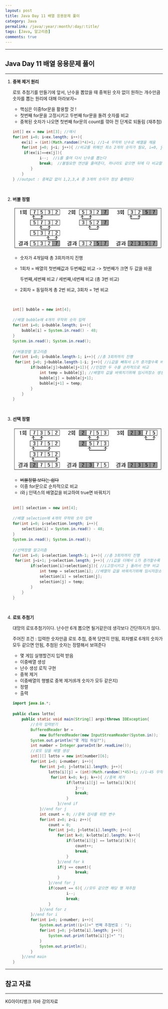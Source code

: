 ```yaml
---
layout: post
title: Java Day 11 배열 응용문제 풀이
category: Java
permalink: /java/:year/:month/:day/:title/
tags: [Java, 알고리즘]
comments: true
---
```


---

## Java Day 11 배열 응용문제 풀이

---

1. **중복 제거 원리**

   로또 추첨기를 만들기에 앞서, 난수을 뽑았을 때 중복된 숫자 없이 원하는 개수만큼 숫자를 뽑는 원리에 대해 아라보자~

   - 핵심은 이중for문을 활용할 것 !
   - 첫번째 for문을 고정시키고 두번째 for문을 돌려 숫자를 비교
   - 중복된 숫자가 나오면 첫번째 for문의 count를 깎아 전 단계로 되돌림 (재추첨)

   ```java
   int[] ex = new int[3]; //예시
   for(int i=0; i<ex.length; i++){
       ex[i] = (int)(Math.random()*4)+1; //1~4 무작위 난수로 배열을 채움
       for(int j=0; j<i; j++){ //비교를 위해선 최소 2개의 숫자가 필요, i=0, j=0일 경우는 skip된다
       	if(ex[i]==ex[j]){
               i--;  //i를 줄여 다시 난수를 뽑는다
               break;  //불필요한 연산을 줄여준다, 하나라도 같으면 뒤에 다 비교할 필요가 없기때문
           }
       }
   } //output : 중복값 없이 1,2,3,4 중 3개의 숫자가 정상 출력된다
   ```

   <br>

2. **버블 정렬**

   ![버블정렬](/assets/img/bubble.JPG)

   - 숫자가 4개일때 총 3회차까지 진행

   - 1회차 = 배열의 첫번째값과 두번째값 비교 -> 첫번째가 크면 두 값을 바꿈

     두번째,세번째 비교 / 세번째,네번째 비교 (총 3번 비교)

   - 2회차 = 동일하게 총 2번 비교, 3회차 = 1번 비교

   <br>

   ```java
   int[] bubble = new int[4];

   //배열 bubble에 4개의 무작위 숫자 입력
   for(int i=0; i<bubble.length; i++){
       bubble[i] = System.in.read() - 48;
   }
   System.in.read(); System.in.read();

   //버블정렬 알고리즘
   for(int i=0; i<bubble.length-1; i++){ //총 3회차까지 진행
   	for(int j=0; j<bubble.length-1-i; j++){ //i값을 빼줘서 i가 증가할수록 비교횟수 감소
           if(bubble[j]>bubble[j+1]){ //인접한 두 수를 순차적으로 비교
               int temp = bubble[j]; //배열의 값을 바꿔치기위해 임시저장소 생성
               bubble[j] = bubble[j+1];
               bubble[j+1] = temp;
           }
       }
   }
   ```

   <br>

3. **선택 정렬**

   ![선택정렬](/assets/img/pick.JPG)

   - ~~버블정렬 보다는 쉽다~~
   - 이중 for문으로 순차적으로 비교
   - i와 j 인덱스의 배열값을 비교하여 true면 바꿔치기

   <br>

   ```java
   int[] selection = new int[4];

   //배열 selection에 4개의 무작위 숫자 입력
   for(int i=0; i<selection.length; i++){
       selection[i] = System.in.read() - 48;
   }
   System.in.read(); System.in.read();

   //선택정렬 알고리즘
   for(int i=0; i<selection.length-1; i++){ //총 3회차까지 진행
   	for(int j=i+1; j<selection.length; j++){ //i값을 더해서 i가 증가할수록 비교횟수 감소
           if(selection[i]>selection[j]){ //i고정시키고 j 돌려서 전부 비교
               int temp = selection[i]; //배열의 값을 바꿔치기위해 임시저장소 생성
               selection[i] = selection[j];
               selection[j] = temp;
           }
       }
   }
   ```

   <br>

4. **로또 추첨기**

   대망의 로또추첨기이다. 난수만 6개 뽑으면 될거같은데 생각보다 간단하지가 않다.

   주어진 조건 : 입력한 숫자만큼 로또 추첨, 중복 당연히 안됨, 회차별로 6개의 숫자가 모두 같으면 안됨, 추첨된 숫자는 정렬해서 보여준다

   - 몇 게임 실행할건지 입력 받음
   - 이중배열 생성
   - 난수 생성 로직 구현
   - 중복 제거
   - 이중배열의 행별로 중복 제거(6개 숫자가 모두 같은지)
   - 정렬
   - 출력

   ```java
   import java.io.*;

   public class lotto{
       public static void main(String[] args)throws IOException{
           //숫자 입력받기
           BufferedReader br =
               new BufferedReader(new InputStreamReader(System.in));
           System.out.println("몇 게임 하실?");
           int number = Integer.parseInt(br.readLine());
           //로또 담을 배열 생성
           int[][] lotto = new int[number][6];
           for(int i=0; i<number; i++){
               for(int j=0; j<lotto[i].length; j++){
                   lotto[i][j] = (int)(Math.random()*45)+1; //1~45 무작위 6개 뽑기
                   	for(int k=0; k<j; k++){ //중복 제거
                           if(lotto[i][j] == lotto[i][k]){
                               j--;
                               break;
                           }
                       }//end if
               }//end for j
               int count = 0; //중복 검사를 위한 변수
               for(int z=0; z<i; z++){
                   count = 0;
                   for(int j=0; j<lotto[i].length; j++){
                       for(int k=0; k<lotto[z].length; k++){
                           if(lotto[i][j] == lotto[z][k]){
                               count++;
                               break;
                           }
                       }//end for k
                       if(j == count){
                               break;
                       }
                   }//end for j
                   if(count == 6){ //모두 같으면 해당 행 재추첨
                           i--;
                           break;
                   }
               }//end for z
           }//end for i
           for(int i=0; i<number; i++){
               System.out.print((i+1)+" 번째 추첨번호 : ");
               for(int j=0; j<lotto[i].length; j++){
                   System.out.print(lotto[i][j]+" ");
               }
               System.out.println();
           }
       }//end main
   }
   ```

---

## 참고 자료

---

KG아이티뱅크 자바 강의자료
